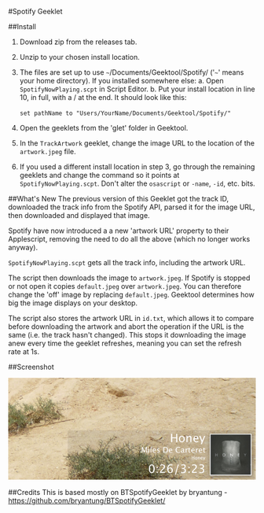 #Spotify Geeklet

##Install
1. Download zip from the releases tab.
2. Unzip to your chosen install location.
3. The files are set up to use `~`/Documents/Geektool/Spotify/ ('`~`' means your home directory). If you installed somewhere else:
  a. Open `SpotifyNowPlaying.scpt` in Script Editor.
  b. Put your install location in line 10, in full, with a / at the end. It should look like this:

      `set pathName to "Users/YourName/Documents/Geektool/Spotify/"`

4. Open the geeklets from the 'glet' folder in Geektool.
5. In the `TrackArtwork` geeklet, change the image URL to the location of the `artwork.jpeg` file.
6. If you used a different install location in step 3, go through the remaining geeklets and change the command so it points at `SpotifyNowPlaying.scpt`. Don't alter the `osascript` or `-name`, `-id`, etc. bits.


##What's New
The previous version of this Geeklet got the track ID, downloaded the track info from the Spotify API, parsed it for the image URL, then downloaded and displayed that image.

Spotify have now introduced a a new 'artwork URL' property to their Applescript, removing the need to do all the above (which no longer works anyway).

`SpotifyNowPlaying.scpt` gets all the track info, including the artwork URL.

The script then downloads the image to `artwork.jpeg`. If Spotify is stopped or not open it copies `default.jpeg` over `artwork.jpeg`. You can therefore change the 'off' image by replacing `default.jpeg`. Geektool determines how big the image displays on your desktop.

The script also stores the artwork URL in `id.txt`, which allows it to compare before downloading the artwork and abort the operation if the URL is the same (i.e. the track hasn't changed). This stops it downloading the image anew every time the geeklet refreshes, meaning you can set the refresh rate at 1s.


##Screenshot

![Screenshot](https://github.com/robbiejh12/Spotify-Now-Playing-Geeklet/blob/master/spotifyscreenshot.png)

##Credits
This is based mostly on BTSpotifyGeeklet by bryantung - https://github.com/bryantung/BTSpotifyGeeklet/
